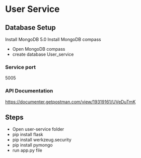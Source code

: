 # User Service 

## Database Setup 

Install MongoDB 5.0
Install MongoDB compass

- Open MongoDB compass
- create database User_service

### Service port 

5005

### API Documentation

https://documenter.getpostman.com/view/19319161/UVeDuTmK

## Steps

  * Open user-service folder 
  * pip install flask
  * pip install werkzeug.security
  * pip install pymongo
  * run app.py file


